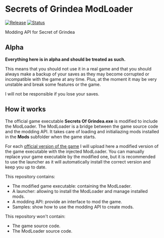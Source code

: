 # Secrets of Grindea ModLoader

[![Release](https://img.shields.io/badge/release-v0.1a-blue.svg)]()
[![Status](https://img.shields.io/badge/status-alpha-red.svg)]()

Modding API for Secret of Grindea

## Alpha

**Everything here is in alpha and should be treated as such.**

This means that you should not use it in a real game and that you should always make a backup of your saves as they may become corrupted or incompatible with the game at any time. Plus, at the moment it may be very unstable and break some features or the game.

I will not be responsible if you lose your saves.

## How it works

The official game executable **Secrets Of Grindea.exe** is modified to include the ModLoader. The ModLoader is a bridge between the game source code and the modding API. It takes care of loading and initialiazing mods installed in the **Mods** subfolder when the game starts.

For each [official version of the game](http://secretsofgrindea.com/forum/index.php?forums/patch-notes.10/) I will upload here a modified version of the game executable with the injected ModLoader. You can manually replace your game executable by the modified one, but it is recommended to use the launcher as it will automatically install the correct version and keep you up to date.

This repository contains:
* The modified game executable: containing the ModLoader.
* A launcher: allowing to install the ModLoader and manage installed mods.
* A modding API: provide an interface to mod the game.
* Samples: show how to use the modding API to create mods.

This repository won't contain:
* The game source code.
* The ModLoader source code.
